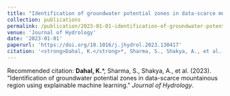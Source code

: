```yaml
---
title: "Identification of groundwater potential zones in data-scarce mountainous region using explainable machine learning"
collection: publications
permalink: /publication/2023-01-01-identification-of-groundwater-potential-zones-in-d
venue: 'Journal of Hydrology'
date: '2023-01-01'
paperurl: 'https://doi.org/10.1016/j.jhydrol.2023.130417'
citation: '<strong>Dahal, K.</strong>*, Sharma, S., Shakya, A., et al. (2023). &quot;Identification of groundwater potential zones in data-scarce mountainous region using explainable machine learning.&quot; <i>Journal of Hydrology</i>.'
---
```


Recommended citation: <strong>Dahal, K.</strong>*, Sharma, S., Shakya, A., et al. (2023). &quot;Identification of groundwater potential zones in data-scarce mountainous region using explainable machine learning.&quot; <i>Journal of Hydrology</i>.

